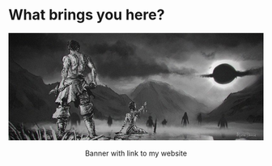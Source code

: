 <div align="center">
  <h1 align="left">What brings you here?</h1>
  <a href="https://srivarshan.dev" target="_blank">
    <img src="https://github.com/sri-varshan14/sri-varshan14/blob/master/banner.jpg" />
  </a>
  <p>Banner with link to my website</p>
</div>
